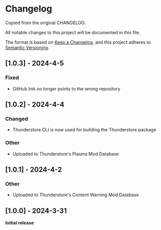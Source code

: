 # Changelog
Copied from the original CHANGELOG.

All notable changes to this project will be documented in this file.

The format is based on [Keep a Changelog](https://keepachangelog.com/en/1.1.0/),
and this project adheres to [Semantic Versioning](https://semver.org/spec/v2.0.0.html).

## [1.0.3] - 2024-4-5

### Fixed
- GitHub link no longer points to the wrong repository

## [1.0.2] - 2024-4-4

### Changed
- Thunderstore CLI is now used for building the Thunderstore package

### Other
- Uploaded to Thunderstore's Plasma Mod Database

## [1.0.1] - 2024-4-2

### Other
- Uploaded to Thunderstore's Content Warning Mod Database

## [1.0.0] - 2024-3-31

**Initial release**